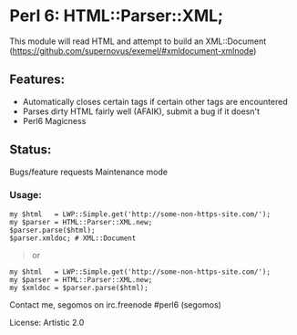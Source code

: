# Perl 6: HTML::Parser::XML;

This module will read HTML and attempt to build an XML::Document (https://github.com/supernovus/exemel/#xmldocument-xmlnode) 
## Features:
* Automatically closes certain tags if certain other tags are encountered
* Parses dirty HTML fairly well (AFAIK), submit a bug if it doesn't
* Perl6 Magicness

## Status:
Bugs/feature requests
Maintenance mode

### Usage:
```perl6
my $html   = LWP::Simple.get('http://some-non-https-site.com/');
my $parser = HTML::Parser::XML.new;
$parser.parse($html);
$parser.xmldoc; # XML::Document
```

>or

```perl6
my $html   = LWP::Simple.get('http://some-non-https-site.com/');
my $parser = HTML::Parser::XML.new;
my $xmldoc = $parser.parse($html);
```


Contact me, segomos on irc.freenode #perl6 (segomos)

License: Artistic 2.0
